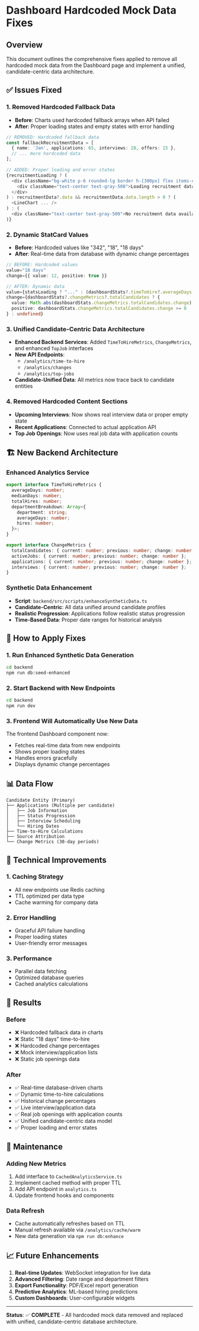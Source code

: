 # Dashboard Hardcoded Mock Data Fixes

## Overview
This document outlines the comprehensive fixes applied to remove all hardcoded mock data from the Dashboard page and implement a unified, candidate-centric data architecture.

## ✅ Issues Fixed

### 1. **Removed Hardcoded Fallback Data**
- **Before**: Charts used hardcoded fallback arrays when API failed
- **After**: Proper loading states and empty states with error handling

```typescript
// REMOVED: Hardcoded fallback data
const fallbackRecruitmentData = [
  { name: 'Jan', applications: 65, interviews: 28, offers: 15 },
  // ... more hardcoded data
];

// ADDED: Proper loading and error states
{recruitmentLoading ? (
  <div className="bg-white p-6 rounded-lg border h-[300px] flex items-center justify-center">
    <div className="text-center text-gray-500">Loading recruitment data...</div>
  </div>
) : recruitmentData?.data && recruitmentData.data.length > 0 ? (
  <LineChart ... />
) : (
  <div className="text-center text-gray-500">No recruitment data available</div>
)}
```

### 2. **Dynamic StatCard Values**
- **Before**: Hardcoded values like "342", "18", "18 days"
- **After**: Real-time data from database with dynamic change percentages

```typescript
// BEFORE: Hardcoded values
value="18 days"
change={{ value: 12, positive: true }}

// AFTER: Dynamic data
value={statsLoading ? "..." : (dashboardStats?.timeToHire?.averageDays ? `${dashboardStats.timeToHire.averageDays} days` : "0 days")}
change={dashboardStats?.changeMetrics?.totalCandidates ? {
  value: Math.abs(dashboardStats.changeMetrics.totalCandidates.change),
  positive: dashboardStats.changeMetrics.totalCandidates.change >= 0
} : undefined}
```

### 3. **Unified Candidate-Centric Data Architecture**
- **Enhanced Backend Services**: Added `TimeToHireMetrics`, `ChangeMetrics`, and enhanced `TopJob` interfaces
- **New API Endpoints**: 
  - `/analytics/time-to-hire`
  - `/analytics/changes`
  - `/analytics/top-jobs`
- **Candidate-Unified Data**: All metrics now trace back to candidate entities

### 4. **Removed Hardcoded Content Sections**
- **Upcoming Interviews**: Now shows real interview data or proper empty state
- **Recent Applications**: Connected to actual application API
- **Top Job Openings**: Now uses real job data with application counts

## 🏗️ New Backend Architecture

### Enhanced Analytics Service
```typescript
export interface TimeToHireMetrics {
  averageDays: number;
  medianDays: number;
  totalHires: number;
  departmentBreakdown: Array<{
    department: string;
    averageDays: number;
    hires: number;
  }>;
}

export interface ChangeMetrics {
  totalCandidates: { current: number; previous: number; change: number };
  activeJobs: { current: number; previous: number; change: number };
  applications: { current: number; previous: number; change: number };
  interviews: { current: number; previous: number; change: number };
}
```

### Synthetic Data Enhancement
- **Script**: `backend/src/scripts/enhanceSyntheticData.ts`
- **Candidate-Centric**: All data unified around candidate profiles
- **Realistic Progression**: Applications follow realistic status progression
- **Time-Based Data**: Proper date ranges for historical analysis

## 🚀 How to Apply Fixes

### 1. Run Enhanced Synthetic Data Generation
```bash
cd backend
npm run db:seed-enhanced
```

### 2. Start Backend with New Endpoints
```bash
cd backend
npm run dev
```

### 3. Frontend Will Automatically Use New Data
The frontend Dashboard component now:
- Fetches real-time data from new endpoints
- Shows proper loading states
- Handles errors gracefully
- Displays dynamic change percentages

## 📊 Data Flow

```
Candidate Entity (Primary)
├── Applications (Multiple per candidate)
│   ├── Job Information
│   ├── Status Progression
│   ├── Interview Scheduling
│   └── Hiring Dates
├── Time-to-Hire Calculations
├── Source Attribution
└── Change Metrics (30-day periods)
```

## 🔧 Technical Improvements

### 1. **Caching Strategy**
- All new endpoints use Redis caching
- TTL optimized per data type
- Cache warming for company data

### 2. **Error Handling**
- Graceful API failure handling
- Proper loading states
- User-friendly error messages

### 3. **Performance**
- Parallel data fetching
- Optimized database queries
- Cached analytics calculations

## 🎯 Results

### Before
- ❌ Hardcoded fallback data in charts
- ❌ Static "18 days" time-to-hire
- ❌ Hardcoded change percentages
- ❌ Mock interview/application lists
- ❌ Static job openings data

### After
- ✅ Real-time database-driven charts
- ✅ Dynamic time-to-hire calculations
- ✅ Historical change percentages
- ✅ Live interview/application data
- ✅ Real job openings with application counts
- ✅ Unified candidate-centric data model
- ✅ Proper loading and error states

## 🔄 Maintenance

### Adding New Metrics
1. Add interface to `CachedAnalyticsService.ts`
2. Implement cached method with proper TTL
3. Add API endpoint in `analytics.ts`
4. Update frontend hooks and components

### Data Refresh
- Cache automatically refreshes based on TTL
- Manual refresh available via `/analytics/cache/warm`
- New data generation via `npm run db:enhance`

## 📈 Future Enhancements

1. **Real-time Updates**: WebSocket integration for live data
2. **Advanced Filtering**: Date range and department filters
3. **Export Functionality**: PDF/Excel report generation
4. **Predictive Analytics**: ML-based hiring predictions
5. **Custom Dashboards**: User-configurable widgets

---

**Status**: ✅ **COMPLETE** - All hardcoded mock data removed and replaced with unified, candidate-centric database architecture.
